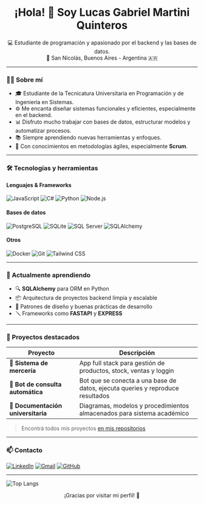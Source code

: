 <h1 align="center">¡Hola! 👋 Soy Lucas Gabriel Martini Quinteros</h1>

<p align="center">
  💻 Estudiante de programación y apasionado por el backend y las bases de datos.<br>
  📍 San Nicolás, Buenos Aires - Argentina 🇦🇷
</p>

---

### 🧑‍💻 Sobre mí

- 🎓 Estudiante de la Tecnicatura Universitaria en Programación y de Ingeniería en Sistemas.
- ⚙️ Me encanta diseñar sistemas funcionales y eficientes, especialmente en el backend.
- 📊 Disfruto mucho trabajar con bases de datos, estructurar modelos y automatizar procesos.
- 📚 Siempre aprendiendo nuevas herramientas y enfoques.
- 🧩 Con conocimientos en metodologías ágiles, especialmente **Scrum**.

---

### 🛠️ Tecnologías y herramientas

#### Lenguajes & Frameworks
![JavaScript](https://img.shields.io/badge/-JavaScript-F7DF1E?style=flat&logo=javascript&logoColor=000)
![C#](https://img.shields.io/badge/-CSharp-239120?style=flat&logo=csharp&logoColor=white)
![Python](https://img.shields.io/badge/-Python-3776AB?style=flat&logo=python&logoColor=white)
![Node.js](https://img.shields.io/badge/-Node.js-339933?style=flat&logo=node.js&logoColor=white)

#### Bases de datos
![PostgreSQL](https://img.shields.io/badge/-PostgreSQL-4169E1?style=flat&logo=postgresql&logoColor=white)
![SQLite](https://img.shields.io/badge/-MySQL-4479A1?style=flat&logo=mysql&logoColor=white)
![SQL Server](https://img.shields.io/badge/-SQL%20Server-CC2927?style=flat&logo=microsoftsqlserver&logoColor=white)
![SQLAlchemy](https://img.shields.io/badge/-SQLAlchemy-000000?style=flat&logo=alchemy&logoColor=white)

#### Otros
![Docker](https://img.shields.io/badge/-Docker-2496ED?style=flat&logo=docker&logoColor=white)
![Git](https://img.shields.io/badge/-Git-F05032?style=flat&logo=git&logoColor=white)
![Tailwind CSS](https://img.shields.io/badge/-Tailwind-06B6D4?style=flat&logo=tailwindcss&logoColor=white)


---

### 🧪 Actualmente aprendiendo

- 🔍 **SQLAlchemy** para ORM en Python
- 📦 Arquitectura de proyectos backend limpia y escalable
- 📐 Patrones de diseño y buenas prácticas de desarrollo
- 🪛 Frameworks como **FASTAPI** y **EXPRESS**

---

### 🚀 Proyectos destacados

| Proyecto | Descripción |
|---------|-------------|
| 🧵 **Sistema de mercería** | App full stack para gestión de productos, stock, ventas y loggin |
| 🤖 **Bot de consulta automática** | Bot que se conecta a una base de datos, ejecuta queries y reproduce resultados |
| 📁 **Documentación universitaria** | Diagramas, modelos y procedimientos almacenados para sistema académico |

> Encontrá todos mis proyectos [en mis repositorios](https://github.com/lucasmquinteros)

---

### 📫 Contacto

[![LinkedIn](https://img.shields.io/badge/-LinkedIn-0077B5?style=flat&logo=linkedin&logoColor=white)](https://www.linkedin.com/in/lucasmquinteros)
[![Gmail](https://img.shields.io/badge/-Gmail-D14836?style=flat&logo=gmail&logoColor=white)](mailto:lucasmartiniquinteros@gmail.com)
[![GitHub](https://img.shields.io/badge/-GitHub-181717?style=flat&logo=github&logoColor=white)](https://github.com/lucasmquinteros)

---

![Top Langs](https://github-readme-stats.vercel.app/api/top-langs/?username=anuraghazra&layout=compact)

<p align="center">
  ¡Gracias por visitar mi perfil! 🙌
</p>
